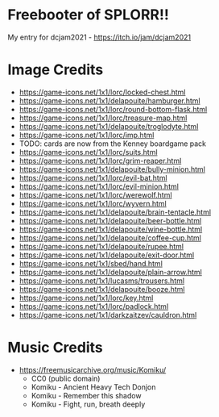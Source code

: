 # Freebooter of SPLORR!!
My entry for dcjam2021 - https://itch.io/jam/dcjam2021

# Image Credits
* https://game-icons.net/1x1/lorc/locked-chest.html
* https://game-icons.net/1x1/delapouite/hamburger.html
* https://game-icons.net/1x1/lorc/round-bottom-flask.html
* https://game-icons.net/1x1/lorc/treasure-map.html
* https://game-icons.net/1x1/delapouite/troglodyte.html
* https://game-icons.net/1x1/lorc/imp.html
* TODO: cards are now from the Kenney boardgame pack
* https://game-icons.net/1x1/lorc/suits.html
* https://game-icons.net/1x1/lorc/grim-reaper.html
* https://game-icons.net/1x1/delapouite/bully-minion.html
* https://game-icons.net/1x1/lorc/evil-bat.html
* https://game-icons.net/1x1/lorc/evil-minion.html
* https://game-icons.net/1x1/lorc/werewolf.html
* https://game-icons.net/1x1/lorc/wyvern.html
* https://game-icons.net/1x1/delapouite/brain-tentacle.html
* https://game-icons.net/1x1/delapouite/beer-bottle.html
* https://game-icons.net/1x1/delapouite/wine-bottle.html
* https://game-icons.net/1x1/delapouite/coffee-cup.html
* https://game-icons.net/1x1/delapouite/rupee.html
* https://game-icons.net/1x1/delapouite/exit-door.html
* https://game-icons.net/1x1/sbed/hand.html
* https://game-icons.net/1x1/delapouite/plain-arrow.html
* https://game-icons.net/1x1/lucasms/trousers.html
* https://game-icons.net/1x1/delapouite/booze.html
* https://game-icons.net/1x1/lorc/key.html
* https://game-icons.net/1x1/lorc/padlock.html
* https://game-icons.net/1x1/darkzaitzev/cauldron.html

# Music Credits
* https://freemusicarchive.org/music/Komiku/
  * CC0 (public domain)
  * Komiku - Ancient Heavy Tech Donjon
  * Komiku - Remember this shadow
  * Komiku - Fight, run, breath deeply